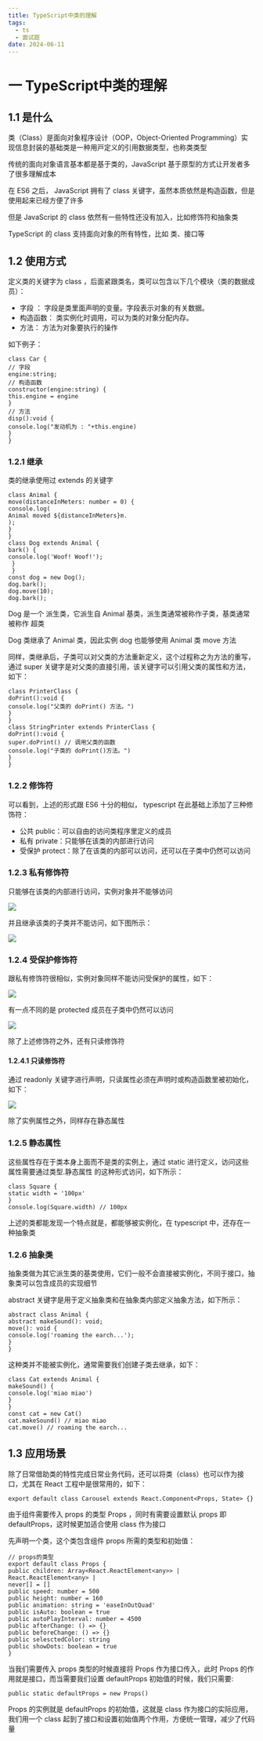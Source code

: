 ```yaml
---
title: TypeScript中类的理解
tags:
  - ts
  - 面试题
date: 2024-06-11
---
```


# 一 TypeScript中类的理解

## 1.1 是什么

类（Class）是⾯向对象程序设计（OOP，Object-Oriented Programming）实现信息封装的基础类是⼀种⽤⼾定义的引⽤数据类型，也称类类型

传统的⾯向对象语⾔基本都是基于类的，JavaScript 基于原型的⽅式让开发者多了很多理解成本

在 ES6 之后， JavaScript 拥有了 class 关键字，虽然本质依然是构造函数，但是使⽤起来已经⽅便了许多

但是 JavaScript 的 class 依然有⼀些特性还没有加⼊，⽐如修饰符和抽象类

TypeScript 的 class ⽀持⾯向对象的所有特性，⽐如 类、接⼝等

## 1.2 使⽤⽅式

定义类的关键字为 class ，后⾯紧跟类名，类可以包含以下⼏个模块（类的数据成员）：
- 字段 ： 字段是类⾥⾯声明的变量。字段表⽰对象的有关数据。
- 构造函数： 类实例化时调⽤，可以为类的对象分配内存。
- ⽅法： ⽅法为对象要执⾏的操作

如下例⼦：

```JS
class Car {
// 字段
engine:string;
// 构造函数
constructor(engine:string) {
this.engine = engine
}
// ⽅法
disp():void {
console.log("发动机为 : "+this.engine)
}
}
```

### 1.2.1 继承

类的继承使⽤过 extends 的关键字

```JS
class Animal {
move(distanceInMeters: number = 0) {
console.log(
Animal moved ${distanceInMeters}m.
);
}
}
class Dog extends Animal {
bark() {
console.log('Woof! Woof!');
 }
 }
const dog = new Dog();
dog.bark();
dog.move(10);
dog.bark();
```

Dog 是⼀个 派⽣类，它派⽣⾃ Animal 基类，派⽣类通常被称作⼦类，基类通常被称作 超类

Dog 类继承了 Animal 类，因此实例 dog 也能够使⽤ Animal 类 move ⽅法

同样，类继承后，⼦类可以对⽗类的⽅法重新定义，这个过程称之为⽅法的重写，通过 super 关键字是对⽗类的直接引⽤，该关键字可以引⽤⽗类的属性和⽅法，如下：

```JS
class PrinterClass {
doPrint():void {
console.log("⽗类的 doPrint() ⽅法。")
}
}
class StringPrinter extends PrinterClass {
doPrint():void {
super.doPrint() // 调⽤⽗类的函数
console.log("⼦类的 doPrint()⽅法。")
}
}
```

### 1.2.2 修饰符
可以看到，上述的形式跟 ES6 ⼗分的相似， typescript 在此基础上添加了三种修饰符：
- 公共 public：可以⾃由的访问类程序⾥定义的成员
- 私有 private：只能够在该类的内部进⾏访问
- 受保护 protect：除了在该类的内部可以访问，还可以在⼦类中仍然可以访问

### 1.2.3 私有修饰符

只能够在该类的内部进⾏访问，实例对象并不能够访问

![](https://f.pz.al/pzal/2024/06/11/3e90bede0b6ad.png)

并且继承该类的⼦类并不能访问，如下图所⽰：

![](https://f.pz.al/pzal/2024/06/11/2223e1d12edb8.png)

### 1.2.4 受保护修饰符

跟私有修饰符很相似，实例对象同样不能访问受保护的属性，如下：

![](https://f.pz.al/pzal/2024/06/11/735709ac37b6a.png)

有⼀点不同的是 protected 成员在⼦类中仍然可以访问

![](https://f.pz.al/pzal/2024/06/11/2f1484ed64822.png)

除了上述修饰符之外，还有只读修饰符


#### 1.2.4.1 只读修饰符

通过 readonly 关键字进⾏声明，只读属性必须在声明时或构造函数⾥被初始化，如下：

![](https://f.pz.al/pzal/2024/06/11/5b7d6127f0a13.png)

除了实例属性之外，同样存在静态属性

### 1.2.5 静态属性

这些属性存在于类本⾝上⾯⽽不是类的实例上，通过 static 进⾏定义，访问这些属性需要通过类型.静态属性 的这种形式访问，如下所⽰：

```JS
class Square {
static width = '100px'
}
console.log(Square.width) // 100px
```

上述的类都能发现⼀个特点就是，都能够被实例化，在 typescript 中，还存在⼀种抽象类

### 1.2.6 抽象类

抽象类做为其它派⽣类的基类使⽤，它们⼀般不会直接被实例化，不同于接⼝，抽象类可以包含成员的实现细节

abstract 关键字是⽤于定义抽象类和在抽象类内部定义抽象⽅法，如下所⽰：

```JS
abstract class Animal {
abstract makeSound(): void;
move(): void {
console.log('roaming the earch...');
}
}
```

这种类并不能被实例化，通常需要我们创建⼦类去继承，如下：

```JS
class Cat extends Animal {
makeSound() {
console.log('miao miao')
}
}
const cat = new Cat()
cat.makeSound() // miao miao
cat.move() // roaming the earch...
```

## 1.3 应⽤场景


除了⽇常借助类的特性完成⽇常业务代码，还可以将类（class）也可以作为接⼝，尤其在 React ⼯程中是很常⽤的，如下：

```JS
export default class Carousel extends React.Component<Props, State> {}
```

由于组件需要传⼊ props 的类型 Props ，同时有需要设置默认 props 即 defaultProps，这时候更加适合使⽤ class 作为接⼝

先声明⼀个类，这个类包含组件 props 所需的类型和初始值：

```JS
// props的类型
export default class Props {
public children: Array<React.ReactElement<any>> | React.ReactElement<any> |
never[] = []
public speed: number = 500
public height: number = 160
public animation: string = 'easeInOutQuad'
public isAuto: boolean = true
public autoPlayInterval: number = 4500
public afterChange: () => {}
public beforeChange: () => {}
public selesctedColor: string
public showDots: boolean = true
}
```

当我们需要传⼊ props 类型的时候直接将 Props 作为接⼝传⼊，此时 Props 的作⽤就是接⼝，⽽当需要我们设置 defaultProps 初始值的时候，我们只需要:

```JS
public static defaultProps = new Props()
```

Props 的实例就是 defaultProps 的初始值，这就是 class 作为接⼝的实际应⽤，我们⽤⼀个 class 起到了接⼝和设置初始值两个作⽤，⽅便统⼀管理，减少了代码量
